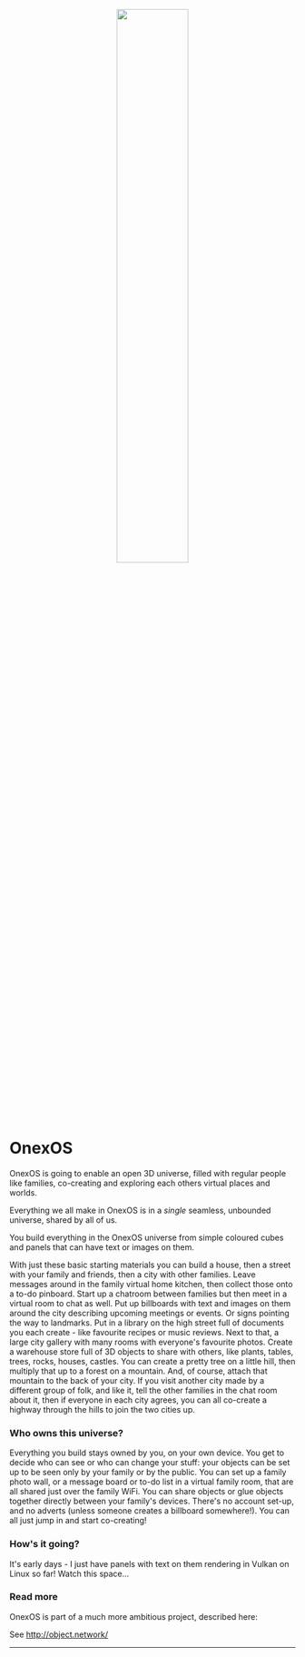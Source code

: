 <p align="center"><img width="50%" src="http://object.network/object-network-logo.png" /></p>

# OnexOS

OnexOS is going to enable an open 3D universe, filled with regular people like families,
co-creating and exploring each others virtual places and worlds.

Everything we all make in OnexOS is in a *single* seamless, unbounded universe, shared
by all of us.

You build everything in the OnexOS universe from simple coloured cubes and panels that
can have text or images on them.

With just these basic starting materials you can build a house, then a street with your
family and friends, then a city with other families. Leave messages around in the family
virtual home kitchen, then collect those onto a to-do pinboard. Start up a chatroom
between families but then meet in a virtual room to chat as well. Put up billboards with
text and images on them around the city describing upcoming meetings or events. Or signs
pointing the way to landmarks. Put in a library on the high street full of documents you
each create - like favourite recipes or music reviews. Next to that, a large city
gallery with many rooms with everyone's favourite photos. Create a warehouse store full
of 3D objects to share with others, like plants, tables, trees, rocks, houses, castles.
You can create a pretty tree on a little hill, then multiply that up to a forest on a
mountain. And, of course, attach that mountain to the back of your city. If you visit
another city made by a different group of folk, and like it, tell the other families in
the chat room about it, then if everyone in each city agrees, you can all co-create a
highway through the hills to join the two cities up.

### Who owns this universe?

Everything you build stays owned by you, on your own device. You get to decide who can
see or who can change your stuff: your objects can be set up to be seen only by your
family or by the public. You can set up a family photo wall, or a message board or to-do
list in a virtual family room, that are all shared just over the family WiFi. You can
share objects or glue objects together directly between your family's devices.  There's
no account set-up, and no adverts (unless someone creates a billboard somewhere!). You
can all just jump in and start co-creating!

### How's it going?

It's early days - I just have panels with text on them rendering in Vulkan on Linux so
far! Watch this space...

### Read more

OnexOS is part of a much more ambitious project, described here:

See http://object.network/

____________________________________


